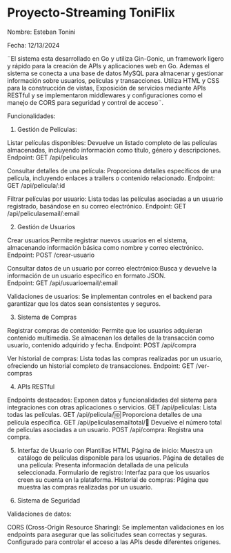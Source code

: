 # Proyecto-Streaming ToniFlix 

Nombre: Esteban Tonini

Fecha: 12/13/2024

¨El sistema esta desarrollado en Go y utiliza Gin-Gonic, un framework ligero y rápido para la creación de APIs y aplicaciones web en Go. Ademas el sistema se conecta a una base de datos MySQL para almacenar y gestionar información sobre usuarios, películas y transacciones. Utiliza HTML y CSS para la construcción de vistas, Exposición de servicios mediante APIs RESTful y se implementaron middlewares y configuraciones como el manejo de CORS para seguridad y control de acceso¨.

Funcionalidades:

1. Gestión de Películas:
   
Listar películas disponibles:  Devuelve un listado completo de las películas almacenadas, incluyendo información como título, género y descripciones.
Endpoint: GET /api/peliculas

Consultar detalles de una película: Proporciona detalles específicos de una película, incluyendo enlaces a trailers o contenido relacionado.
Endpoint: GET /api/pelicula/:id

Filtrar películas por usuario: Lista todas las películas asociadas a un usuario registrado, basándose en su correo electrónico.
Endpoint: GET /api/peliculasemail/:email


2. Gestión de Usuarios

Crear usuarios:Permite registrar nuevos usuarios en el sistema, almacenando información básica como nombre y correo electrónico.
Endpoint: POST /crear-usuario

Consultar datos de un usuario por correo electrónico:Busca y devuelve la información de un usuario específico en formato JSON.  
Endpoint: GET /api/usuarioemail/:email

Validaciones de usuarios:
Se implementan controles en el backend para garantizar que los datos sean consistentes y seguros.

3. Sistema de Compras
   
Registrar compras de contenido: Permite que los usuarios adquieran contenido multimedia. Se almacenan los detalles de la transacción como usuario, contenido adquirido y fecha.
Endpoint: POST /api/compra

Ver historial de compras: Lista todas las compras realizadas por un usuario, ofreciendo un historial completo de transacciones.
Endpoint: GET /ver-compras

4. APIs RESTful
   
Endpoints destacados: Exponen datos y funcionalidades del sistema para integraciones con otras aplicaciones o servicios.
GET /api/peliculas: Lista todas las películas.
GET /api/pelicula/:id: Proporciona detalles de una película específica.
GET /api/peliculasemailtotal/:email: Devuelve el número total de películas asociadas a un usuario.
POST /api/compra: Registra una compra.

5. Interfaz de Usuario con Plantillas HTML
Página de inicio: Muestra un catálogo de películas disponible para los usuarios.
Página de detalles de una película: Presenta información detallada de una película seleccionada.
Formulario de registro: Interfaz para que los usuarios creen su cuenta en la plataforma.
Historial de compras: Página que muestra las compras realizadas por un usuario.

6. Sistema de Seguridad

Validaciones de datos:

CORS (Cross-Origin Resource Sharing): Se implementan validaciones en los endpoints para asegurar que las solicitudes sean correctas y seguras.
Configurado para controlar el acceso a las APIs desde diferentes orígenes.
